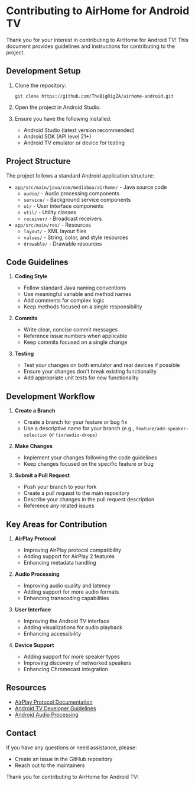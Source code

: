 # Contributing to AirHome for Android TV

Thank you for your interest in contributing to AirHome for Android TV! This document provides guidelines and instructions for contributing to the project.

## Development Setup

1. Clone the repository:
   ```
   git clone https://github.com/TheBigRigZA/airhome-android.git
   ```

2. Open the project in Android Studio.

3. Ensure you have the following installed:
   - Android Studio (latest version recommended)
   - Android SDK (API level 21+)
   - Android TV emulator or device for testing

## Project Structure

The project follows a standard Android application structure:

- `app/src/main/java/com/mediabox/airhome/` - Java source code
  - `audio/` - Audio processing components
  - `service/` - Background service components
  - `ui/` - User interface components
  - `util/` - Utility classes
  - `receiver/` - Broadcast receivers
- `app/src/main/res/` - Resources
  - `layout/` - XML layout files
  - `values/` - String, color, and style resources
  - `drawable/` - Drawable resources

## Code Guidelines

1. **Coding Style**
   - Follow standard Java naming conventions
   - Use meaningful variable and method names
   - Add comments for complex logic
   - Keep methods focused on a single responsibility

2. **Commits**
   - Write clear, concise commit messages
   - Reference issue numbers when applicable
   - Keep commits focused on a single change

3. **Testing**
   - Test your changes on both emulator and real devices if possible
   - Ensure your changes don't break existing functionality
   - Add appropriate unit tests for new functionality

## Development Workflow

1. **Create a Branch**
   - Create a branch for your feature or bug fix
   - Use a descriptive name for your branch (e.g., `feature/add-speaker-selection` or `fix/audio-drops`)

2. **Make Changes**
   - Implement your changes following the code guidelines
   - Keep changes focused on the specific feature or bug

3. **Submit a Pull Request**
   - Push your branch to your fork
   - Create a pull request to the main repository
   - Describe your changes in the pull request description
   - Reference any related issues

## Key Areas for Contribution

1. **AirPlay Protocol**
   - Improving AirPlay protocol compatibility
   - Adding support for AirPlay 2 features
   - Enhancing metadata handling

2. **Audio Processing**
   - Improving audio quality and latency
   - Adding support for more audio formats
   - Enhancing transcoding capabilities

3. **User Interface**
   - Improving the Android TV interface
   - Adding visualizations for audio playback
   - Enhancing accessibility

4. **Device Support**
   - Adding support for more speaker types
   - Improving discovery of networked speakers
   - Enhancing Chromecast integration

## Resources

- [AirPlay Protocol Documentation](https://nto.github.io/AirPlay.html)
- [Android TV Developer Guidelines](https://developer.android.com/tv)
- [Android Audio Processing](https://developer.android.com/guide/topics/media/audio)

## Contact

If you have any questions or need assistance, please:
- Create an issue in the GitHub repository
- Reach out to the maintainers

Thank you for contributing to AirHome for Android TV!

